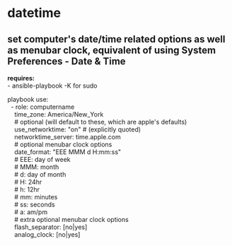 datetime
=====
set computer's date/time related options as well as menubar clock, equivalent of using System Preferences - Date & Time
-----
**requires:**<br />
\- ansible\-playbook \-K for sudo<br />

playbook use:<br />
&nbsp;&nbsp;\- role: computername<br />
&nbsp;&nbsp;&nbsp;&nbsp;time_zone: America/New\_York<br />
&nbsp;&nbsp;&nbsp;&nbsp;\# optional (will default to these, which are apple's defaults)<br />
&nbsp;&nbsp;&nbsp;&nbsp;use_networktime: "on" \# \(explicitly quoted\)<br />
&nbsp;&nbsp;&nbsp;&nbsp;networktime\_server: time.apple.com<br />
&nbsp;&nbsp;&nbsp;&nbsp;\# optional menubar clock options<br />
&nbsp;&nbsp;&nbsp;&nbsp;date\_format: "EEE MMM d H:mm:ss"<br />
&nbsp;&nbsp;&nbsp;&nbsp;\# EEE: day of week<br />
&nbsp;&nbsp;&nbsp;&nbsp;\# MMM: month<br />
&nbsp;&nbsp;&nbsp;&nbsp;\# d: day of month<br />
&nbsp;&nbsp;&nbsp;&nbsp;\# H: 24hr<br />
&nbsp;&nbsp;&nbsp;&nbsp;\# h: 12hr<br />
&nbsp;&nbsp;&nbsp;&nbsp;\# mm: minutes<br />
&nbsp;&nbsp;&nbsp;&nbsp;\# ss: seconds<br />
&nbsp;&nbsp;&nbsp;&nbsp;\# a: am/pm<br />
&nbsp;&nbsp;&nbsp;&nbsp;\# extra optional menubar clock options<br />
&nbsp;&nbsp;&nbsp;&nbsp;flash\_separator: \[no|yes\]<br />
&nbsp;&nbsp;&nbsp;&nbsp;analog\_clock: \[no|yes\]
